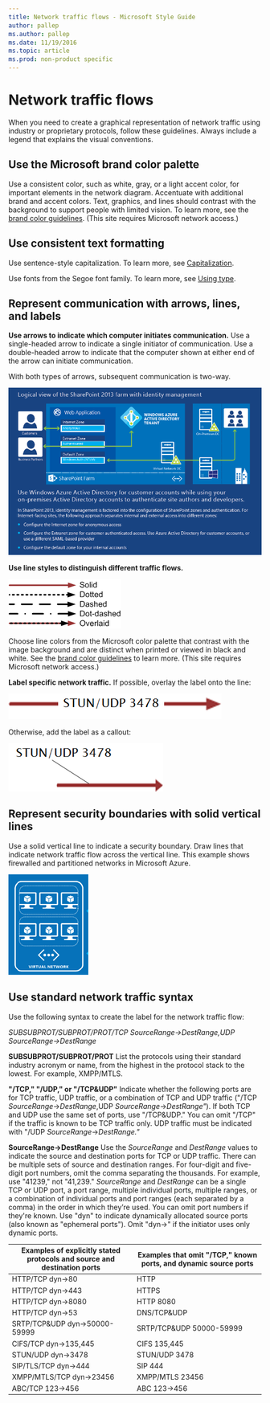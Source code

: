 ```yaml
---
title: Network traffic flows - Microsoft Style Guide
author: pallep
ms.author: pallep
ms.date: 11/19/2016
ms.topic: article
ms.prod: non-product specific
---
```


# Network traffic flows

When
you need to create a graphical representation of network traffic
using industry or proprietary protocols, follow these guidelines.
Always include a legend that explains the visual conventions.

## Use the Microsoft brand color palette

Use
a consistent color, such as white, gray, or a light accent color,
for important elements in the network diagram. Accentuate with
additional brand and accent colors. Text, graphics, and lines
should contrast with the background to support people with limited
vision. To learn more, see the [](https://microsoft.sharepoint.com/teams/BrandCentral/Guidelines/MS_color_and_accessibility_Oct2014.pdf "PDF guidelines for brand colors")[brand color guidelines](https://microsoft.sharepoint.com/teams/BrandCentral/Pages/The-Microsoft-brand-Core-elements-Color.aspx "Color guidelines on Brand Central site"). (This site requires Microsoft network access.)

## Use consistent text formatting

Use sentence-style capitalization. To learn more, see [Capitalization](/style-guide/capitalization).

Use fonts from the Segoe font family. To learn more, see [Using type](/style-guide/text-formatting/using-type/).

## Represent communication with arrows, lines, and labels

**Use arrows to indicate which computer initiates communication.**
Use a single-headed arrow to indicate a single initiator of
communication. Use a double-headed arrow to indicate that the
computer shown at either end of the arrow can initiate
communication. 

With both types of arrows, subsequent communication is two-way.

![](media/illustrating-network-traffic-flows/589503366.PNG)

**Use line styles to distinguish different traffic flows.**

![](media/illustrating-network-traffic-flows/1252879060.png)

Choose line colors from the Microsoft color palette that contrast with the image background and are distinct when printed or viewed in black and white. See the [brand color guidelines](https://microsoft.sharepoint.com/teams/BrandCentral/Pages/The-Microsoft-brand-Core-elements-Color.aspx "Color guidelines on Brand Central site") to learn more. (This site requires Microsoft network access.)

**Label specific network traffic.** If possible, overlay the label onto the line: 

![](media/illustrating-network-traffic-flows/83067036.png)

Otherwise, add the label as a callout:

![](media/illustrating-network-traffic-flows/572369390.png)

## Represent security boundaries with solid vertical lines

Use
a solid vertical line to indicate a security boundary. Draw lines
that indicate network traffic flow across the vertical line. This
example shows firewalled and partitioned networks in Microsoft
Azure.

![](media/illustrating-network-traffic-flows/881348326.png)

## Use standard network traffic syntax

Use the following syntax to create the label for the network traffic flow:

*SUBSUBPROT/SUBPROT/PROT/TCP SourceRange-\>DestRange,UDP SourceRange-\>DestRange*

**SUBSUBPROT/SUBPROT/PROT** List
the protocols using their standard industry acronym or name, from the
highest in the protocol stack to the lowest. For example,
XMPP/MTLS. 

**"/TCP," "/UDP," or "/TCP\&UDP"** Indicate
whether the following ports are for TCP traffic, UDP traffic,
or a combination of TCP and UDP traffic ("/TCP *SourceRange*-\>*DestRange*,UDP *SourceRange*-\>*DestRange"*). If
both TCP and UDP use the same set of ports, use "/TCP\&UDP."
You can omit "/TCP" if the traffic is known to be TCP traffic only.
UDP traffic must be indicated with "/UDP *SourceRange*-\>*DestRange."*

**SourceRange-\>DestRange** Use the *SourceRange* and *DestRange*
values to indicate the source and destination ports for TCP or UDP
traffic. There can be multiple sets of source and
destination ranges. For four-digit and five-digit port numbers,
omit the comma separating the thousands. For example, use "41239,"
not "41,239." *SourceRange* and *DestRange*
can be a single TCP or UDP port, a port range, multiple
individual ports, multiple ranges, or a combination of individual
ports and port ranges (each separated by a comma) in the order in
which they’re used. You can omit port numbers if they're
known. Use "dyn" to indicate dynamically allocated source ports
(also known as "ephemeral ports"). Omit "dyn-\>" if the initiator
uses only dynamic ports. 

**Examples of explicitly stated protocols and source and destination ports**|**Examples that omit "/TCP," known ports, and dynamic source ports**
--|--
HTTP/TCP dyn->80|HTTP
HTTP/TCP dyn->443|HTTPS
HTTP/TCP dyn->8080|HTTP 8080
HTTP/TCP dyn->53|DNS/TCP&UDP
SRTP/TCP&UDP dyn->50000-59999|SRTP/TCP&UDP 50000-59999
CIFS/TCP dyn->135,445|CIFS 135,445
STUN/UDP dyn->3478|STUN/UDP 3478
SIP/TLS/TCP dyn->444|SIP 444
XMPP/MTLS/TCP dyn->23456|XMPP/MTLS 23456
ABC/TCP 123->456|ABC 123->456
